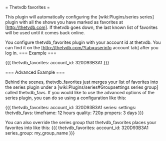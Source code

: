 = Thetvdb favorites =

This plugin will automatically configuring the [wiki:Plugins/series series] plugin with all the shows you have marked as favorites at [http://thetvdb.com]. If thetvdb goes down, the last known list of favorites will be used until it comes back online.

You configure thetvdb_favorites plugin with your account id at thetvdb. You can find it on the [http://thetvdb.com/?tab=userinfo account tab] after you log in.
=== Example ===

{{{
thetvdb_favorites:
  account_id: 320D93B3A1
}}}

=== Advanced Example ===

Behind the scenes, thetvdb_favorites just merges your list of favorites into the series plugin under a [wiki:Plugins/series#Groupsettings series group] called thetvdb_favs. If you would like to use the advanced options of the series plugin, you can do so using a configuration like this:

{{{
thetvdb_favorites:
  account_id: 320D93B3A1
series:
  settings:
    thetvdb_favs:
      timeframe: 12 hours
      quality: 720p
      propers: 3 days
}}}

You can also override the series group that thetvdb_favorites places your favorites into like this:
{{{
thetvdb_favorites:
  account_id: 320D93B3A1
  series_group: my_group_name
}}}
